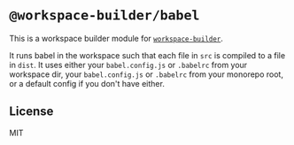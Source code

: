 # `@workspace-builder/babel`

This is a workspace builder module for [`workspace-builder`](http://npm.im/workspace-builder).

It runs babel in the workspace such that each file in `src` is compiled to a file in `dist`.
It uses either your `babel.config.js` or `.babelrc` from your workspace dir, your `babel.config.js` or `.babelrc` from your monorepo root, or a default config if you don't have either.

## License

MIT
